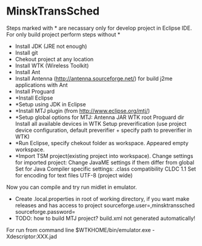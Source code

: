 # MinskTransSched

Steps marked with * are necassary only for develop project in Eclipse IDE. For only build project perform steps without *

-  Install JDK (JRE not enough)
-  Install git
-  Chekout project at any location
-  Install WTK (Wireless Toolkit)
-  Install Ant
-  Install Antenna (http://antenna.sourceforge.net/) for build j2me applications with Ant
-  Install Proguard
- *Install Eclipse
- *Setup using JDK in Eclipse
- *Install MTJ plugin (from http://www.eclipse.org/mtj/)
- *Setup global options for MTJ: 
	Antenna JAR
	WTK root
	Proguard dir
	Install all available devices in WTK
	Setup preverification (use project device configuration, default preverifier + specify path to preverifier in WTK)
- *Run Eclipse, specify chekout folder as workspace. Appeared empty workspace.
- *Import TSM project(existing project into workspace). Change settings for imported project:
	Change JavaME settings if them differ from global
	Set for Java Compiler specific settings:
		.class compatibility CLDC 1.1
	Set for encoding for text files UTF-8 (project wide)

Now you can compile and try run midlet in emulator.
	
-  Create .local.properties in root of working directory, if you want make releases and has access to project
	sourceforge.user=<username>,minsktranssched
	sourceforge.password=<user password>
-  TODO: how to build MTJ project? build.xml not generated automatically!

For run from command line
$WTKHOME/bin/emulator.exe -Xdescriptor:XXX.jad 

